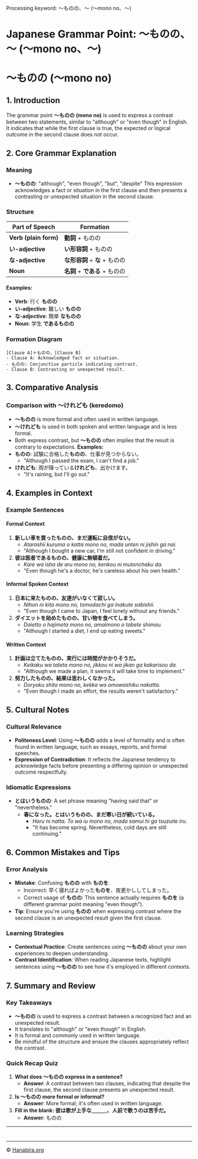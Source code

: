 Processing keyword: ～ものの、～ (〜mono no、～)
# Japanese Grammar Point: ～ものの、～ (〜mono no、～)
# ～ものの (〜mono no)
## 1. Introduction
The grammar point **～ものの (mono no)** is used to express a contrast between two statements, similar to "although" or "even though" in English. It indicates that while the first clause is true, the expected or logical outcome in the second clause does not occur.
## 2. Core Grammar Explanation
### Meaning
- **～ものの**: "although", "even though", "but", "despite"
This expression acknowledges a fact or situation in the first clause and then presents a contrasting or unexpected situation in the second clause.
### Structure
| Part of Speech       | Formation                     |
|----------------------|-------------------------------|
| **Verb (plain form)**    | **動詞** + ものの           |
| **い-adjective**          | **い形容詞** + ものの        |
| **な-adjective**          | **な形容詞** + **な** + ものの |
| **Noun**                 | **名詞** + **である** + ものの |
#### Examples:
- **Verb**: 行く **ものの**
- **い-adjective**: 難しい **ものの**
- **な-adjective**: 簡単 **なものの**
- **Noun**: 学生 **であるものの**
### Formation Diagram
```
[Clause A]＋ものの、[Clause B]
- Clause A: Acknowledged fact or situation.
- ものの: Conjunctive particle indicating contrast.
- Clause B: Contrasting or unexpected result.
```
## 3. Comparative Analysis
### Comparison with ～けれども (keredomo)
- **～ものの** is more formal and often used in written language.
- **～けれども** is used in both spoken and written language and is less formal.
- Both express contrast, but **～ものの** often implies that the result is contrary to expectations.
**Examples:**
- **ものの**: 試験に合格した**ものの**、仕事が見つからない。
  - "Although I passed the exam, I can't find a job."
- **けれども**: 雨が降っている**けれども**、出かけます。
  - "It's raining, but I'll go out."
## 4. Examples in Context
### Example Sentences
#### Formal Context
1. **新しい車を買ったものの、まだ運転に自信がない。**
   - *Atarashii kuruma o katta mono no, mada unten ni jishin ga nai.*
   - "Although I bought a new car, I'm still not confident in driving."
2. **彼は医者であるものの、健康に無頓着だ。**
   - *Kare wa isha de aru mono no, kenkou ni mutonchaku da.*
   - "Even though he's a doctor, he's careless about his own health."
#### Informal Spoken Context
1. **日本に来たものの、友達がいなくて寂しい。**
   - *Nihon ni kita mono no, tomodachi ga inakute sabishii.*
   - "Even though I came to Japan, I feel lonely without any friends."
2. **ダイエットを始めたものの、甘い物を食べてしまう。**
   - *Daietto o hajimeta mono no, amaimono o tabete shimau.*
   - "Although I started a diet, I end up eating sweets."
#### Written Context
1. **計画は立てたものの、実行には時間がかかりそうだ。**
   - *Keikaku wa tateta mono no, jikkou ni wa jikan ga kakarisou da.*
   - "Although we made a plan, it seems it will take time to implement."
2. **努力したものの、結果は思わしくなかった。**
   - *Doryoku shita mono no, kekka wa omowashiku nakatta.*
   - "Even though I made an effort, the results weren't satisfactory."
## 5. Cultural Notes
### Cultural Relevance
- **Politeness Level**: Using **～ものの** adds a level of formality and is often found in written language, such as essays, reports, and formal speeches.
- **Expression of Contradiction**: It reflects the Japanese tendency to acknowledge facts before presenting a differing opinion or unexpected outcome respectfully.
### Idiomatic Expressions
- **とはいうものの**: A set phrase meaning "having said that" or "nevertheless."
  - **春になった。とはいうものの、まだ寒い日が続いている。**
    - *Haru ni natta. To wa iu mono no, mada samui hi ga tsuzuite iru.*
    - "It has become spring. Nevertheless, cold days are still continuing."
## 6. Common Mistakes and Tips
### Error Analysis
- **Mistake**: Confusing **ものの** with **ものを**.
  - Incorrect: 早く寝ればよかった**ものを**、夜更かししてしまった。
  - Correct usage of **ものの**: This sentence actually requires **ものを** (a different grammar point meaning "even though").
- **Tip**: Ensure you're using **ものの** when expressing contrast where the second clause is an unexpected result given the first clause.
### Learning Strategies
- **Contextual Practice**: Create sentences using **～ものの** about your own experiences to deepen understanding.
- **Contrast Identification**: When reading Japanese texts, highlight sentences using **～ものの** to see how it's employed in different contexts.
## 7. Summary and Review
### Key Takeaways
- **～ものの** is used to express a contrast between a recognized fact and an unexpected result.
- It translates to "although" or "even though" in English.
- It is formal and commonly used in written language.
- Be mindful of the structure and ensure the clauses appropriately reflect the contrast.
### Quick Recap Quiz
1. **What does ～ものの express in a sentence?**
   - **Answer**: A contrast between two clauses, indicating that despite the first clause, the second clause presents an unexpected result.
2. **Is ～ものの more formal or informal?**
   - **Answer**: More formal; it's often used in written language.
3. **Fill in the blank: 彼は歌が上手な＿＿＿、人前で歌うのは苦手だ。**
   - **Answer**: ものの

---
#


---

© [Hanabira.org](https://hanabira.org)
